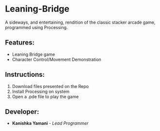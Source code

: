 # Leaning-Bridge
A sideways, and entertaining, rendition of the classic stacker arcade game, programmed using Processing.
## Features:  
- Leaning Bridge game
- Character Control/Movement Demonstration
## Instructions:
1. Download files presented on the Repo
2. Install Processing on system
3. Open a .pde file to play the game
## Developer:
- **Kanishka Yamani** - *Lead Programmer*
